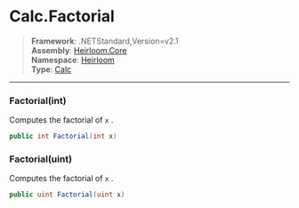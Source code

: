 # Calc.Factorial

> **Framework**: .NETStandard,Version=v2.1  
> **Assembly**: [Heirloom.Core][0]  
> **Namespace**: [Heirloom][0]  
> **Type**: [Calc][1]

--------------------------------------------------------------------------------

### Factorial(int)

Computes the factorial of `x` .

```cs
public int Factorial(int x)
```

### Factorial(uint)

Computes the factorial of `x` .

```cs
public uint Factorial(uint x)
```

[0]: ../Heirloom.Core.md
[1]: Heirloom.Calc.md
